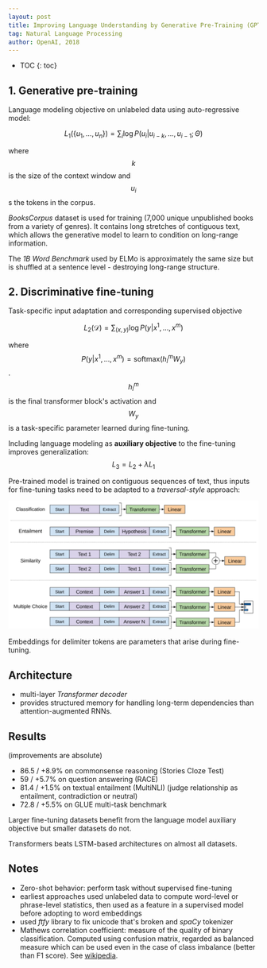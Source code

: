 ```yaml
---
layout: post
title: Improving Language Understanding by Generative Pre-Training (GPT)
tag: Natural Language Processing
author: OpenAI, 2018
---
```

* TOC
{: toc}

## 1. Generative pre-training
Language modeling objective on unlabeled data using auto-regressive model:

$$L_1(\{u_1, \dots, u_n\})=\sum_i \log P(u_i\vert u_{i-k}, \dots, u_{i-1}; \Theta)$$

where $$k$$ is the size of the context window and $$u_i$$s the tokens in the corpus.

*BooksCorpus* dataset is used for training (7,000 unique unpublished books from a variety of genres). It contains long stretches of contiguous text, which allows the generative model to learn to condition on long-range information.

The *1B Word Benchmark* used by ELMo is approximately the same size but is shuffled at a sentence level - destroying long-range structure.

## 2. Discriminative fine-tuning
Task-specific input adaptation and corresponding supervised objective

$$L_2(\mathcal{D}) = \sum_{(x,y)} \log P(y\vert x^1, \dots, x^m)$$

where $$P(y\vert x^1,\dots, x^m) = \text{softmax}(h_l^m W_y)$$. $$h_l^m$$ is the final transformer block's activation and $$W_y$$ is a task-specific parameter learned during fine-tuning.

Including language modeling as **auxiliary objective** to the fine-tuning improves generalization: $$L_3 = L_2 + \lambda L_1$$

Pre-trained model is trained on contiguous sequences of text, thus inputs for fine-tuning tasks need to be adapted to a *traversal-style* approach:

![input transformations](../assets/img/openai_gpt_input_transformations.png)

Embeddings for delimiter tokens are parameters that arise during fine-tuning.

## Architecture
* multi-layer *Transformer decoder*
* provides structured memory for handling long-term dependencies than attention-augmented RNNs.

## Results
(improvements are absolute)
* 86.5 / +8.9% on commonsense reasoning (Stories Cloze Test)
* 59 / +5.7% on question answering (RACE)
* 81.4 / +1.5% on textual entailment (MultiNLI) (judge relationship as entailment, contradiction or neutral)
* 72.8 / +5.5% on GLUE multi-task benchmark

Larger fine-tuning datasets benefit from the language model auxiliary objective but smaller datasets do not.

Transformers beats LSTM-based architectures on almost all datasets.

## Notes
* Zero-shot behavior: perform task without supervised fine-tuning
* earliest approaches used unlabeled data to compute word-level or phrase-level statistics, then used as a feature in a supervised model before adopting to word embeddings
* used *ftfy* library to fix unicode that's broken and *spaCy* tokenizer
* Mathews correlation coefficient: measure of the quality of binary classification. Computed using confusion matrix, regarded as balanced measure which can be used even in the case of class imbalance (better than F1 score). See [wikipedia](https://en.wikipedia.org/wiki/Matthews_correlation_coefficient).
